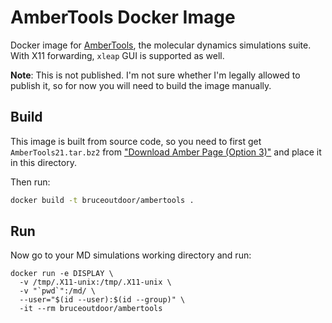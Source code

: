 # AmberTools Docker Image

Docker image for [AmberTools](https://ambermd.org/AmberTools.php), the molecular dynamics simulations suite. With X11 forwarding, `xleap` GUI is supported as well.

**Note**: This is not published. I'm not sure whether I'm legally allowed to publish it, so for now you will need to build the image manually.

## Build

This image is built from source code, so you need to first get `AmberTools21.tar.bz2` from ["Download Amber Page (Option 3)"](https://ambermd.org/GetAmber.php) and place it in this directory.

Then run:

```sh
docker build -t bruceoutdoor/ambertools .
```

## Run

Now go to your MD simulations working directory and run:

```
docker run -e DISPLAY \
  -v /tmp/.X11-unix:/tmp/.X11-unix \
  -v "`pwd`":/md/ \
  --user="$(id --user):$(id --group)" \
  -it --rm bruceoutdoor/ambertools
```
